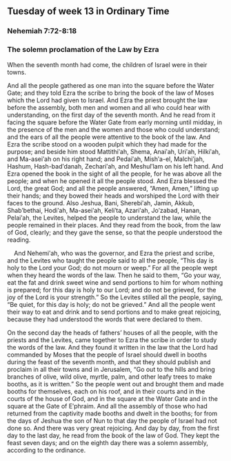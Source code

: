 ## Tuesday of week 13 in Ordinary Time

### Nehemiah 7:72-8:18

### The solemn proclamation of the Law by Ezra

When the seventh month had come, the children of Israel were in their towns.

And all the people gathered as one man into the square before the Water Gate; and they told Ezra the scribe to bring the book of the law of Moses which the Lord had given to Israel. And Ezra the priest brought the law before the assembly, both men and women and all who could hear with understanding, on the first day of the seventh month. And he read from it facing the square before the Water Gate from early morning until midday, in the presence of the men and the women and those who could understand; and the ears of all the people were attentive to the book of the law. And Ezra the scribe stood on a wooden pulpit which they had made for the purpose; and beside him stood Mattithiʹah, Shema, Anaiʹah, Uriʹah, Hilkiʹah, and Ma-aseiʹah on his right hand; and Pedaiʹah, Mishʹa-el, Malchiʹjah, Hashum, Hash-badʹdanah, Zechariʹah, and Meshulʹlam on his left hand. And Ezra opened the book in the sight of all the people, for he was above all the people; and when he opened it all the people stood. And Ezra blessed the Lord, the great God; and all the people answered, “Amen, Amen,” lifting up their hands; and they bowed their heads and worshiped the Lord with their faces to the ground. Also Jeshua, Bani, Sherebiʹah, Jamin, Akkub, Shabʹbethai, Hodiʹah, Ma-aseiʹah, Keliʹta, Azariʹah, Joʹzabad, Hanan, Pelaiʹah, the Levites, helped the people to understand the law, while the people remained in their places. And they read from the book, from the law of God, clearly; and they gave the sense, so that the people understood the reading.

    And Nehemiʹah, who was the governor, and Ezra the priest and scribe, and the Levites who taught the people said to all the people, “This day is holy to the Lord your God; do not mourn or weep.” For all the people wept when they heard the words of the law. Then he said to them, “Go your way, eat the fat and drink sweet wine and send portions to him for whom nothing is prepared; for this day is holy to our Lord; and do not be grieved, for the joy of the Lord is your strength.” So the Levites stilled all the people, saying, “Be quiet, for this day is holy; do not be grieved.” And all the people went their way to eat and drink and to send portions and to make great rejoicing, because they had understood the words that were declared to them.

On the second day the heads of fathers’ houses of all the people, with the priests and the Levites, came together to Ezra the scribe in order to study the words of the law. And they found it written in the law that the Lord had commanded by Moses that the people of Israel should dwell in booths during the feast of the seventh month, and that they should publish and proclaim in all their towns and in Jerusalem, “Go out to the hills and bring branches of olive, wild olive, myrtle, palm, and other leafy trees to make booths, as it is written.” So the people went out and brought them and made booths for themselves, each on his roof, and in their courts and in the courts of the house of God, and in the square at the Water Gate and in the square at the Gate of Eʹphraim. And all the assembly of those who had returned from the captivity made booths and dwelt in the booths; for from the days of Jeshua the son of Nun to that day the people of Israel had not done so. And there was very great rejoicing. And day by day, from the first day to the last day, he read from the book of the law of God. They kept the feast seven days; and on the eighth day there was a solemn assembly, according to the ordinance.